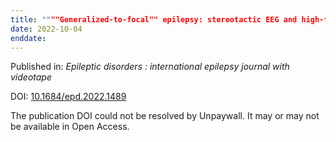```yaml
---
title: """"Generalized-to-focal"" epilepsy: stereotactic EEG and high-frequency oscillation patterns""
date: 2022-10-04
enddate:
---
```


Published in: *Epileptic disorders : international epilepsy journal with videotape*

DOI: [10.1684/epd.2022.1489](https://doi.org/10.1684/epd.2022.1489)

The publication DOI could not be resolved by Unpaywall. It may or may not be available in Open Access.


